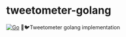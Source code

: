 #  tweetometer-golang
[![Go](https://github.com/slackmagic/tweetometer-golang/actions/workflows/go.yml/badge.svg)](https://github.com/slackmagic/tweetometer-golang/actions/workflows/go.yml)
🐹🐦Tweetometer golang implementation
